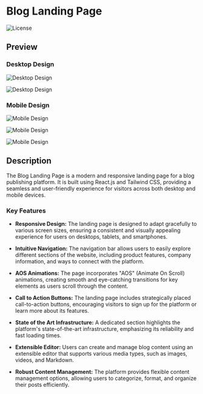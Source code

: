 # Blog Landing Page

![License](https://img.shields.io/badge/license-MIT-blue)

## Preview

### Desktop Design
![Desktop Design](https://github.com/IssamAth/blog-landing-page-main/assets/49134454/010e5f36-b2ba-415f-a70e-450efbafd8cd)

![Desktop Design](https://github.com/IssamAth/blog-landing-page-main/assets/49134454/aabd003a-5313-438e-9bc6-cc89237ade95)

### Mobile Design

![Mobile Design](https://github.com/IssamAth/blog-landing-page-main/assets/49134454/3fe8b6d0-d94f-44d2-a81d-18198885845a)

![Mobile Design](https://github.com/IssamAth/blog-landing-page-main/assets/49134454/cc51bb06-6d5d-4d1c-8f89-32efafeea98f)

![Mobile Design](https://github.com/IssamAth/blog-landing-page-main/assets/49134454/5d82291a-5e2d-4396-be45-9f1a3ebcbb82)

## Description

The Blog Landing Page is a modern and responsive landing page for a blog publishing platform. It is built using React.js and Tailwind CSS, providing a seamless and user-friendly experience for visitors across both desktop and mobile devices.

### Key Features

- **Responsive Design:** The landing page is designed to adapt gracefully to various screen sizes, ensuring a consistent and visually appealing experience for users on desktops, tablets, and smartphones.

- **Intuitive Navigation:** The navigation bar allows users to easily explore different sections of the website, including product features, company information, and ways to connect with the platform.

- **AOS Animations:** The page incorporates "AOS" (Animate On Scroll) animations, creating smooth and eye-catching transitions for key elements as users scroll through the content.

- **Call to Action Buttons:** The landing page includes strategically placed call-to-action buttons, encouraging visitors to sign up for the platform or learn more about its features.

- **State of the Art Infrastructure:** A dedicated section highlights the platform's state-of-the-art infrastructure, emphasizing its reliability and fast loading times.

- **Extensible Editor:** Users can create and manage blog content using an extensible editor that supports various media types, such as images, videos, and Markdown.

- **Robust Content Management:** The platform provides flexible content management options, allowing users to categorize, format, and organize their posts efficiently.


